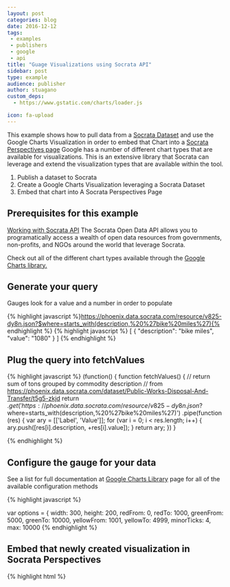 ```yaml
---
layout: post
categories: blog
date: 2016-12-12
tags: 
 - examples
 - publishers
 - google
 - api
title: "Guage Visualizations using Socrata API"
sidebar: post
type: example
audience: publisher
author: stuagano
custom_deps:
  - https://www.gstatic.com/charts/loader.js

icon: fa-upload
---
```


<!-- COMMENT -->

<div id="chart_div" style="float:center"><!-- This space intentionally left blank --></div>


This example shows how to pull data from a [Socrata Dataset](https://socrata.com) and use the Google Charts Visualization in order to embed that Chart into a [Socrata Perspectives page]("https://socrata.com/solutions/publica-open-data-cloud/") Google has a number of different chart types that are available for visualizations.  This is an extensive library that Socrata can leverage and extend the visualization types that are available within the tool. 


1. Publish a dataset to Socrata
2. Create a Google Charts Visualization leveraging a Socrata Dataset
3. Embed that chart into A Socrata Perspectives Page

## Prerequisites for this example

[Working with Socrata API](http://dev.socrata.com) The Socrata Open Data API allows you to programatically access a wealth of open data resources from governments, non-profits, and NGOs around the world that leverage Socrata.



<div class="alert alert-info"><p>Check out all of the different chart types available through the <a href="https://developers.google.com/chart/interactive/docs/gallery">Google Charts library.</a> </p></div>

## Generate your query

Gauges look for a value and a number in order to populate 

{% highlight javascript %}https://phoenix.data.socrata.com/resource/v825-dy8n.json?$where=starts_with(description,%20%27bike%20miles%27){% endhighlight  %}
{% highlight javascript %}
[
  {
    "description": "bike miles",
    "value": "1080"
  }
]
{% endhighlight  %}

## Plug the query into fetchValues 

{% highlight javascript %}
(function() {
  function fetchValues() {
    // return sum of tons grouped by commodity description 
    // from https://phoenix.data.socrata.com/dataset/Public-Works-Disposal-And-Transfer/t5g5-zkjd
    return $.get('https://phoenix.data.socrata.com/resource/v825-dy8n.json?$where=starts_with(description,%20%27bike%20miles%27)')
    .pipe(function (res) {
      var ary = [['Label', 'Value']];
      for (var i = 0; i < res.length; i++) {
        ary.push([res[i].description, +res[i].value]);
      }
      return ary;
    })
  }

{% endhighlight  %}

## Configure the gauge for your data

See a list for full documentation at [Google Charts Library](https://developers.google.com/chart/interactive/docs/gallery/gauge) page for all of the available configuration methods

{% highlight javascript %}

var options = {
          width: 300,
          height: 200,
          redFrom: 0,
          redTo: 1000,
          greenFrom: 5000,
          greenTo: 10000,
          yellowFrom: 1001,
          yellowTo: 4999,
          minorTicks: 4,
          max: 10000
{% endhighlight  %}


## Embed that newly created visualization in Socrata Perspectives 
{% highlight html %}
<html>
  <head>
   <script type="text/javascript" src="https://www.gstatic.com/charts/loader.js"></script>
   <script type="text/javascript" src="https://cdnjs.cloudflare.com/ajax/libs/jquery/1.7.2/jquery.min.js"></script>
   <script type="text/javascript">
  google.charts.load('current', { 'packages': ['gauge'] });
(function() {
  function fetchValues() {
    // return sum of tons grouped by commodity description 
    // from https://phoenix.data.socrata.com/dataset/Public-Works-Disposal-And-Transfer/t5g5-zkjd
    return $.get('https://phoenix.data.socrata.com/resource/v825-dy8n.json?$where=starts_with(description,%20%27bike%20miles%27)')
    .pipe(function (res) {
      var ary = [['Label', 'Value']];
      for (var i = 0; i < res.length; i++) {
        ary.push([res[i].description, +res[i].value]);
      }
      return ary;
    })
  }
  function drawChart(ary) {
     console.log(ary);
      var data = google.visualization.arrayToDataTable(ary);

      var options = {
          width: 300,
          height: 200,
          redFrom: 0,
          redTo: 1000,
          greenFrom: 5000,
          greenTo: 10000,
          yellowFrom: 1001,
          yellowTo: 4999,
          minorTicks: 4,
          max: 10000

      };

      var chart = new google.visualization.Gauge(document.getElementById('chart_div'));

      chart.draw(data, options);
  }
 google.charts.setOnLoadCallback(function() {
    fetchValues().done(function(data) {
      drawChart(data);
    }) ;
  });
})();

    </script>
  </head>
  <body>
    <div id="chart_div" style="width: 100%; height: 100%;"></div>
  </body>
</html>{% endhighlight  %}

## Check out that gauge in your Socrata Perspectives page.  

<iframe src="https://phoenix.data.socrata.com/stories/s/Transportation-2050/54uk-zfu6/tile" style="width:600px;height:345px;background-color:transparent;overflow:hidden;" scrolling="no" frameborder="0"></iframe>

 
<script type="text/javascript">
  google.charts.load('current', { 'packages': ['gauge'] });
(function() {
  function fetchValues() {
    // return sum of tons grouped by commodity description 
    // from https://phoenix.data.socrata.com/dataset/Public-Works-Disposal-And-Transfer/t5g5-zkjd
    return $.get('https://phoenix.data.socrata.com/resource/v825-dy8n.json?$where=starts_with(description,%20%27bike%20miles%27)')
    .pipe(function (res) {
      var ary = [['Label', 'Value']];
      for (var i = 0; i < res.length; i++) {
        ary.push([res[i].description, +res[i].value]);
      }
      return ary;
    })
  }
  function drawChart(ary) {
     console.log(ary);
      var data = google.visualization.arrayToDataTable(ary);

      var options = {
          width: 300,
          height: 200,
          redFrom: 0,
          redTo: 1000,
          greenFrom: 5000,
          greenTo: 10000,
          yellowFrom: 1001,
          yellowTo: 4999,
          minorTicks: 4,
          max: 10000

      };

      var chart = new google.visualization.Gauge(document.getElementById('chart_div'));

      chart.draw(data, options);
  }
 google.charts.setOnLoadCallback(function() {
    fetchValues().done(function(data) {
      drawChart(data);
    }) ;
  });
})();
</script>
 

